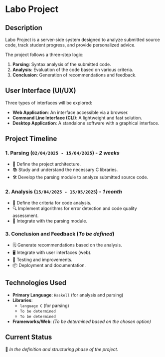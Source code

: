 # Labo Project

## Description
Labo Project is a server-side system designed to analyze submitted source code, track student progress, and provide personalized advice.

The project follows a three-step logic:
1. **Parsing**: Syntax analysis of the submitted code.
2. **Analysis**: Evaluation of the code based on various criteria.
3. **Conclusion**: Generation of recommendations and feedback.

## User Interface (UI/UX)
Three types of interfaces will be explored:
- **Web Application**: An interface accessible via a browser.
- **Command Line Interface (CLI)**: A lightweight and fast solution.
- **Desktop Application**: A standalone software with a graphical interface.

## Project Timeline
### 1. Parsing (`02/04/2025 - 15/04/2025`) - *2 weeks*
- 📌 Define the project architecture.
- 📚 Study and understand the necessary C libraries.
- 🛠 Develop the parsing module to analyze submitted source code.

### 2. Analysis (`15/04/2025 - 15/05/2025`) - *1 month*
- 📝 Define the criteria for code analysis.
- 🔍 Implement algorithms for error detection and code quality assessment.
- 🔗 Integrate with the parsing module.

### 3. Conclusion and Feedback (*To be defined*)
- 🗒 Generate recommendations based on the analysis.
- 🖥 Integrate with user interfaces (web).
- 🧪 Testing and improvements.
- 📦 Deployment and documentation.

## Technologies Used
- **Primary Language**: `Haskell` (for analysis and parsing)
- **Libraries**: 
  - `language C` (for parsing)
  - `To be determined` 
  - `To be determined`
- **Frameworks/Web**: *(To be determined based on the chosen option)*

## Current Status
🔄 *In the definition and structuring phase of the project.*

